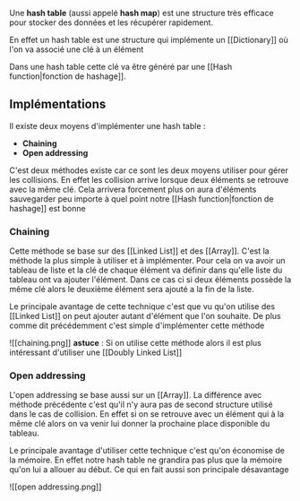 
Une **hash table** (aussi appelé **hash map**) est une structure très efficace pour stocker des données et les récupérer rapidement.

En effet un hash table est une structure qui implémente un [[Dictionary]] où l'on va associé une clé à un élément

Dans une hash table cette clé va être généré par une [[Hash function|fonction de hashage]]. 


## Implémentations

Il existe deux moyens d'implémenter une hash table :

- **Chaining**
- **Open addressing**

C'est deux méthodes existe car ce sont les deux moyens utiliser pour gérer les collisions. En effet les collision arrive lorsque deux éléments se retrouve avec la même clé. Cela arrivera forcement plus on aura d'éléments sauvegarder peu importe à quel point notre [[Hash function|fonction de hashage]] est bonne

### Chaining

Cette méthode se base sur des [[Linked List]] et des [[Array]]. C'est la méthode la plus simple à utiliser et à implémenter. 
Pour cela on va avoir un tableau de liste et la clé de chaque élément va définir dans qu'elle liste du tableau ont va ajouter l'élément. 
Dans ce cas ci si deux éléments possède la même clé alors le deuxième élément sera ajouté a la fin de la liste.

Le principale avantage de cette technique c'est que vu qu'on utilise des [[Linked List]] on peut ajouter autant d'élément que l'on souhaite. De plus comme dit précédemment c'est simple d'implémenter cette méthode

![[chaining.png]]
**astuce** : Si on utilise cette méthode alors il est plus intéressant d'utiliser une [[Doubly Linked List]]

### Open addressing

L'open addressing se base aussi sur un [[Array]]. La différence avec méthode précédente c'est qu'il n'y aura pas de second structure utilisé dans le cas de collision. 
En effet si on se retrouve avec un élément qui à la même clé alors on va venir lui donner la prochaine place disponible du tableau.

Le principale avantage d'utiliser cette technique c'est qu'on économise de la mémoire. En effet notre hash table ne grandira pas plus que la mémoire qu'on lui a allouer au début. Ce qui en fait aussi son principale désavantage

![[open addressing.png]]


